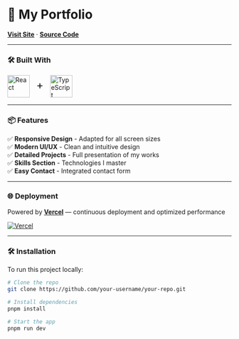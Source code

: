 # 🚀 My Portfolio

**[Visit Site](https://jannguyen.vercel.app/)** · **[Source Code](https://github.com/JanNguy/portfolio_Jan)**

---

### 🛠️ Built With

<div style="display:flex; align-items:center;">
    <img src="https://www.vectorlogo.zone/logos/reactjs/reactjs-icon.svg" alt="React" width="50" style="margin-right:15px;"/>
    <span style="font-size:24px; margin: 10 15 15 0px;">+</span>
    <img src="https://www.vectorlogo.zone/logos/typescriptlang/typescriptlang-icon.svg" alt="TypeScript" width="50"/>
</div>

---

### 📦 Features

✅ **Responsive Design** - Adapted for all screen sizes  
✅ **Modern UI/UX** - Clean and intuitive design  
✅ **Detailed Projects** - Full presentation of my works  
✅ **Skills Section** - Technologies I master  
✅ **Easy Contact** - Integrated contact form

---

### 🌐 Deployment

Powered by **[Vercel](https://vercel.com/)** — continuous deployment and optimized performance

[![Vercel](https://img.shields.io/badge/vercel-%23000000.svg?style=for-the-badge&logo=vercel&logoColor=white)](https://vercel.com/)

---

### 🛠️ Installation

To run this project locally:

```bash
# Clone the repo
git clone https://github.com/your-username/your-repo.git

# Install dependencies
pnpm install

# Start the app
pnpm run dev
```
